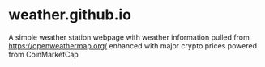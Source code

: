 # weather.github.io
A simple weather station webpage with weather information pulled from https://openweathermap.org/ enhanced with major crypto prices powered from CoinMarketCap
